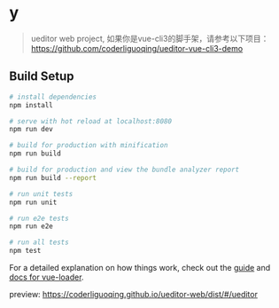 # y

> ueditor web project, 如果你是vue-cli3的脚手架，请参考以下项目：https://github.com/coderliguoqing/ueditor-vue-cli3-demo

## Build Setup

``` bash
# install dependencies
npm install

# serve with hot reload at localhost:8080
npm run dev

# build for production with minification
npm run build

# build for production and view the bundle analyzer report
npm run build --report

# run unit tests
npm run unit

# run e2e tests
npm run e2e

# run all tests
npm test
```

For a detailed explanation on how things work, check out the [guide](http://vuejs-templates.github.io/webpack/) and [docs for vue-loader](http://vuejs.github.io/vue-loader).

preview: https://coderliguoqing.github.io/ueditor-web/dist/#/ueditor
